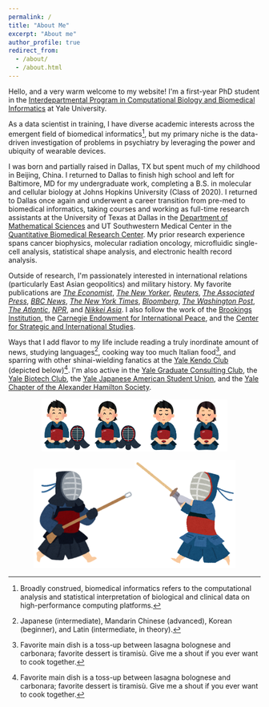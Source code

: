 ```yaml
---
permalink: /
title: "About Me"
excerpt: "About me"
author_profile: true
redirect_from: 
  - /about/
  - /about.html
---
```


Hello, and a very warm welcome to my website! I'm a first-year PhD student in the [Interdepartmental Program in Computational Biology and Biomedical Informatics](https://cbb.yale.edu/) at Yale University.

As a data scientist in training, I have diverse academic interests across the emergent field of biomedical informatics[^1], but my primary niche is the data-driven investigation of problems in psychiatry by leveraging the power and ubiquity of wearable devices.

[^1]: Broadly construed, biomedical informatics refers to the computational analysis and statistical interpretation of biological and clinical data on high-performance computing platforms.

I was born and partially raised in Dallas, TX but spent much of my childhood in Beijing, China. I returned to Dallas to finish high school and left for Baltimore, MD for my undergraduate work, completing a B.S. in molecular and cellular biology at Johns Hopkins University (Class of 2020). I returned to Dallas once again and underwent a career transition from pre-med to biomedical informatics, taking courses and working as full-time research assistants at the University of Texas at Dallas in the [Department of Mathematical Sciences](https://math.utdallas.edu/) and UT Southwestern Medical Center in the [Quantitative Biomedical Research Center](https://qbrc.swmed.edu/). My prior research experience spans cancer biophysics, molecular radiation oncology, microfluidic single-cell analysis, statistical shape analysis, and electronic health record analysis.

Outside of research, I'm passionately interested in international relations (particularly East Asian geopolitics) and military history. My favorite publications are [*The Economist*](https://www.economist.com/), [*The New Yorker*](https://newyorker.com/), [*Reuters*](https://reuters.com/), [*The Associated Press*](https://apnews.com/), [*BBC News*](https://bbc.co.uk/news), [*The New York Times*](https://nytimes.com/), [*Bloomberg*](https://bloomberg.com/), [*The Washington Post*](https://washingtonpost.com/), [*The Atlantic*](https://theatlantic.com/), [*NPR*](https://npr.org/), and [*Nikkei Asia*](https://asia.nikkei.com). I also follow the work of the [Brookings Institution](https://www.brookings.edu/), the [Carnegie Endowment for International Peace](https://carnegieendowment.org/), and the [Center for Strategic and International Studies](https://www.csis.org/).

Ways that I add flavor to my life include reading a truly inordinate amount of news, studying languages[^2], cooking way too much Italian food[^3], and sparring with other shinai-wielding fanatics at the [Yale Kendo Club](https://yalekendo.sites.yale.edu/) (depicted below)[^3]. I'm also active in the [Yale Graduate Consulting Club](https://www.ygccgradconsulting.org/), the [Yale Biotech Club](https://www.yalebiotechclub.org/), the [Yale Japanese American Student Union](https://www.facebook.com/jasuyale/), and the [Yale Chapter of the Alexander Hamilton Society](https://www.yaleahs.com/).

[^2]: Japanese (intermediate), Mandarin Chinese (advanced), Korean (beginner), and Latin (intermediate, in theory).

[^3]: Favorite main dish is a toss-up between lasagna bolognese and carbonara; favorite dessert is tiramisù. Give me a shout if you ever want to cook together.

[^4]: With gratitude to [Irasutoya](https://irasutoya.com/). Also, we unfortunately don't practice [jūkendō](https://en.wikipedia.org/wiki/J%C5%ABkend%C5%8D); I just thought it would look cooler to have some variation here.

<p align="center"><img src="../images/kendou_man.png" alt="Man" width="20%" /><img src="../images/kendou_woman.png" alt="Woman" width="20%" /><img src="../images/kendou_meisou_man.png" alt="Meisou Man" width="17%" /><img src="../images/kendou_meisou_woman.png" alt="Meisou Woman" width="17%" /></p>

<p align="center"><img src="../images/sports_juu_kendou.png"  alt="Men!" width="40%"/><img src="../images/kendo.png" alt="Men!!" width="40%"/></p>